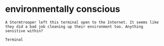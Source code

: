 # environmentally conscious

```
A Stormtrooper left this terminal open to the Internet. It seems like they did a bad job cleaning up their environment too. Anything sensitive within?

Terminal
```
